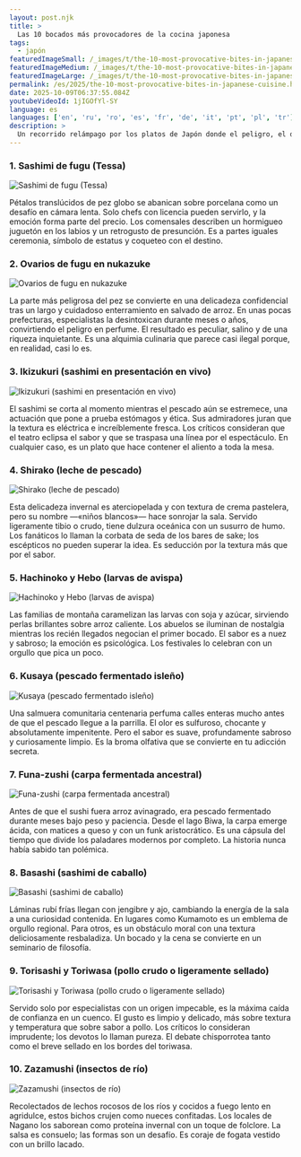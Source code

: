 ```yaml
---
layout: post.njk
title: >
  Las 10 bocados más provocadores de la cocina japonesa
tags:
  - japón
featuredImageSmall: /_images/t/the-10-most-provocative-bites-in-japanese-cuisine-cover-es-small.webp
featuredImageMedium: /_images/t/the-10-most-provocative-bites-in-japanese-cuisine-cover-es-medium.webp
featuredImageLarge: /_images/t/the-10-most-provocative-bites-in-japanese-cuisine-cover-es-large.webp
permalink: /es/2025/the-10-most-provocative-bites-in-japanese-cuisine.html
date: 2025-10-09T06:37:55.084Z
youtubeVideoId: 1jIGOfYl-SY
language: es
languages: ['en', 'ru', 'ro', 'es', 'fr', 'de', 'it', 'pt', 'pl', 'tr']
description: >
  Un recorrido relámpago por los platos de Japón donde el peligro, el deseo y la profunda tradición colisionan. Espere aromas que dividen barrios, texturas que escandalizan primeras citas y sabores que despiertan valentía a medianoche.
---
```


### 1. Sashimi de fugu (Tessa)

![Sashimi de fugu (Tessa)](/_images/d/d6231ee255ae4652f2854fdb01dc82b5-medium.webp)

Pétalos translúcidos de pez globo se abanican sobre porcelana como un desafío en cámara lenta. Solo chefs con licencia pueden servirlo, y la emoción forma parte del precio. Los comensales describen un hormigueo juguetón en los labios y un retrogusto de presunción. Es a partes iguales ceremonia, símbolo de estatus y coqueteo con el destino.

### 2. Ovarios de fugu en nukazuke

![Ovarios de fugu en nukazuke](/_images/e/e2ea193003828f827f78434981c2dfdd-medium.webp)

La parte más peligrosa del pez se convierte en una delicadeza confidencial tras un largo y cuidadoso enterramiento en salvado de arroz. En unas pocas prefecturas, especialistas la desintoxican durante meses o años, convirtiendo el peligro en perfume. El resultado es peculiar, salino y de una riqueza inquietante. Es una alquimia culinaria que parece casi ilegal porque, en realidad, casi lo es.

### 3. Ikizukuri (sashimi en presentación en vivo)

![Ikizukuri (sashimi en presentación en vivo)](/_images/d/d900129c7b4ba60cb148013517c9339b-medium.webp)

El sashimi se corta al momento mientras el pescado aún se estremece, una actuación que pone a prueba estómagos y ética. Sus admiradores juran que la textura es eléctrica e increíblemente fresca. Los críticos consideran que el teatro eclipsa el sabor y que se traspasa una línea por el espectáculo. En cualquier caso, es un plato que hace contener el aliento a toda la mesa.

### 4. Shirako (leche de pescado)

![Shirako (leche de pescado)](/_images/3/304dc036744398cfc7b94d120d6e7961-medium.webp)

Esta delicadeza invernal es aterciopelada y con textura de crema pastelera, pero su nombre —«niños blancos»— hace sonrojar la sala. Servido ligeramente tibio o crudo, tiene dulzura oceánica con un susurro de humo. Los fanáticos lo llaman la corbata de seda de los bares de sake; los escépticos no pueden superar la idea. Es seducción por la textura más que por el sabor.

### 5. Hachinoko y Hebo (larvas de avispa)

![Hachinoko y Hebo (larvas de avispa)](/_images/6/6cecb0401b5f934c43ef8fdd6e6932af-medium.webp)

Las familias de montaña caramelizan las larvas con soja y azúcar, sirviendo perlas brillantes sobre arroz caliente. Los abuelos se iluminan de nostalgia mientras los recién llegados negocian el primer bocado. El sabor es a nuez y sabroso; la emoción es psicológica. Los festivales lo celebran con un orgullo que pica un poco.

### 6. Kusaya (pescado fermentado isleño)

![Kusaya (pescado fermentado isleño)](/_images/5/5309e70f5918f98e7e29fb9739a9c581-medium.webp)

Una salmuera comunitaria centenaria perfuma calles enteras mucho antes de que el pescado llegue a la parrilla. El olor es sulfuroso, chocante y absolutamente impenitente. Pero el sabor es suave, profundamente sabroso y curiosamente limpio. Es la broma olfativa que se convierte en tu adicción secreta.

### 7. Funa-zushi (carpa fermentada ancestral)

![Funa-zushi (carpa fermentada ancestral)](/_images/b/b5ecc31606a887b78f0b7bac38892ae9-medium.webp)

Antes de que el sushi fuera arroz avinagrado, era pescado fermentado durante meses bajo peso y paciencia. Desde el lago Biwa, la carpa emerge ácida, con matices a queso y con un funk aristocrático. Es una cápsula del tiempo que divide los paladares modernos por completo. La historia nunca había sabido tan polémica.

### 8. Basashi (sashimi de caballo)

![Basashi (sashimi de caballo)](/_images/8/8587da8c450813a70d675c835204435c-medium.webp)

Láminas rubí frías llegan con jengibre y ajo, cambiando la energía de la sala a una curiosidad contenida. En lugares como Kumamoto es un emblema de orgullo regional. Para otros, es un obstáculo moral con una textura deliciosamente resbaladiza. Un bocado y la cena se convierte en un seminario de filosofía.

### 9. Torisashi y Toriwasa (pollo crudo o ligeramente sellado)

![Torisashi y Toriwasa (pollo crudo o ligeramente sellado)](/_images/1/13084f2962f6df04ee99d522aba7e302-medium.webp)

Servido solo por especialistas con un origen impecable, es la máxima caída de confianza en un cuenco. El gusto es limpio y delicado, más sobre textura y temperatura que sobre sabor a pollo. Los críticos lo consideran imprudente; los devotos lo llaman pureza. El debate chisporrotea tanto como el breve sellado en los bordes del toriwasa.

### 10. Zazamushi (insectos de río)

![Zazamushi (insectos de río)](/_images/7/767b85094885ccf84be19c4f30667c7a-medium.webp)

Recolectados de lechos rocosos de los ríos y cocidos a fuego lento en agridulce, estos bichos crujen como nueces confitadas. Los locales de Nagano los saborean como proteína invernal con un toque de folclore. La salsa es consuelo; las formas son un desafío. Es coraje de fogata vestido con un brillo lacado.

